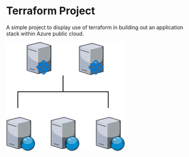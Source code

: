 # Terraform Project
A simple project to display use of terraform in building out an application stack within Azure public cloud.

![digram](https://github.com/joshuaabel/terraform-project/blob/development/diagram.png)
